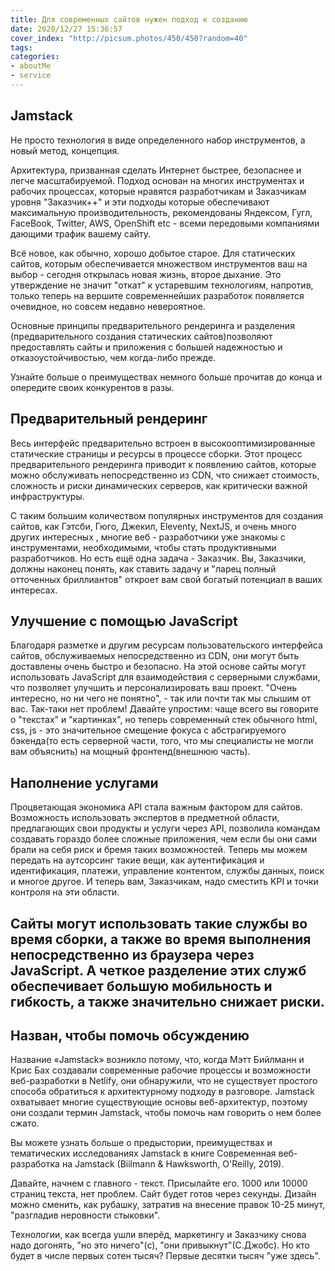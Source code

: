 ```yaml
---
title: Для современных сайтов нужен подход к созданию
date: 2020/12/27 15:36:57
cover_index: "http://picsum.photos/450/450?random=40"
tags:
categories:
- aboutMe
- service
---
```


## Jamstack

Не просто технология в виде определенного набор инструментов, а новый метод, концепция.

<!-- more -->

Архитектура, призванная сделать Интернет быстрее, безопаснее и легче масштабируемой. 
Подход основан на многих инструментах и ​​рабочих процессах, которые нравятся разработчикам и Заказчикам уровня "Заказчик++" и эти подходы которые обеспечивают максимальную производительность, рекомендованы Яндексом, Гугл, FaceBook, Twitter, AWS, OpenShift etc - всеми передовыми компаниями дающими трафик вашему сайту.

Всё новое, как обычно, хорошо добытое старое. Для статических сайтов, которым обеспечивается множеством инструментов ваш на выбор - сегодня открылась новая жизнь, второе дыхание. Это утверждение не значит "откат" к устаревшим технологиям, напротив, только теперь на вершите современнейших разработок появляется очевидное, но совсем недавно невероятное.

Основные принципы предварительного рендеринга и разделения (предварительного создания статических сайтов)позволяют предоставлять сайты и приложения с большей надежностью и отказоустойчивостью, чем когда-либо прежде.

Узнайте больше о преимуществах немного больше прочитав до конца и опередите своих конкурентов в разы.

## Предварительный рендеринг

Весь интерфейс предварительно встроен в высокооптимизированные статические страницы и ресурсы в процессе сборки. Этот процесс предварительного рендеринга приводит к появлению сайтов, которые можно обслуживать непосредственно из CDN, что снижает стоимость, сложность и риски динамических серверов, как критически важной инфраструктуры.

С таким большим количеством популярных инструментов для создания сайтов, как Гэтсби, Гюго, Джекил, Eleventy, NextJS, и очень много других интересных , многие веб - разработчики уже знакомы с инструментами, необходимыми, чтобы стать продуктивными разработчиков.
Но есть ещё одна задача - Заказчик. Вы, Заказчики, должны наконец понять, как ставить задачу и "ларец полный отточенных бриллиантов" откроет вам свой богатый потенциал в ваших интересах.

## Улучшение с помощью JavaScript

Благодаря разметке и другим ресурсам пользовательского интерфейса сайтов, обслуживаемых непосредственно из CDN, они могут быть доставлены очень быстро и безопасно. На этой основе сайты могут использовать JavaScript для взаимодействия с серверными службами, что позволяет улучшить и персонализировать ваш проект.
"Очень интересно, но ни чего не понятно", - так или почти так мы слышим от вас. Так-таки нет проблем! Давайте упростим: чаще всего вы говорите о "текстах" и "картинках", но теперь современный стек обычного html, css, js - это значительное смещение фокуса с абстрагируемого бэкенда(то есть серверной части, того, что мы специалисты не могли вам объяснить) на мощный фронтенд(внешнюю часть).

## Наполнение услугами

Процветающая экономика API стала важным фактором для сайтов. Возможность использовать экспертов в предметной области, предлагающих свои продукты и услуги через API, позволила командам создавать гораздо более сложные приложения, чем если бы они сами брали на себя риск и бремя таких возможностей. Теперь мы можем передать на аутсорсинг такие вещи, как аутентификация и идентификация, платежи, управление контентом, службы данных, поиск и многое другое.
И теперь вам, Заказчикам, надо сместить KPI и точки контроля на эти области.

## Сайты могут использовать такие службы во время сборки, а также во время выполнения непосредственно из браузера через JavaScript. А четкое разделение этих служб обеспечивает большую мобильность и гибкость, а также значительно снижает риски.

## Назван, чтобы помочь обсуждению

Название «Jamstack» возникло потому, что, когда Мэтт Бийлманн и Крис Бах создавали современные рабочие процессы и возможности веб-разработки в Netlify, они обнаружили, что не существует простого способа обратиться к архитектурному подходу в разговоре. Jamstack охватывает многие существующие основы веб-архитектур, поэтому они создали термин Jamstack, чтобы помочь нам говорить о нем более сжато.

Вы можете узнать больше о предыстории, преимуществах и тематических исследованиях Jamstack в книге Современная веб-разработка на Jamstack (Biilmann & Hawksworth, O'Reilly, 2019).

Давайте, начнем с главного - текст.
Присылайте его. 1000 или 10000 страниц текста, нет проблем.
Сайт будет готов через секунды.
Дизайн можно сменить, как рубашку, затратив на внесение правок 10-25 минут, "разгладив неровности стыковки".

Технологии, как всегда ушли вперёд,
маркетингу и Заказчику снова надо догонять,
"но это ничего"(с), "они привыкнут"(С.Джобс).
Но кто будет в числе первых сотен тысяч? Первые десятки тысяч "уже здесь".
